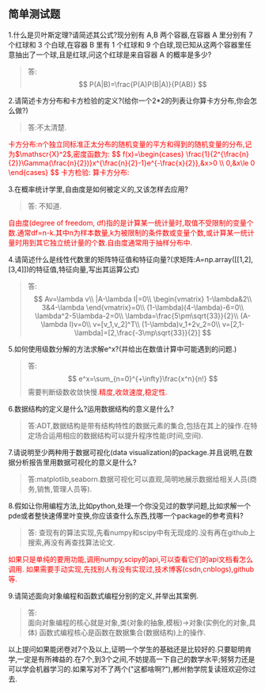 ## 简单测试题
1.什么是贝叶斯定理?请简述其公式?现分别有 A,B 两个容器,在容器 A 里分别有 7 个红球和 3 个白球,在容器 B 里有 1 个红球和 9 个白球,现已知从这两个容器里任意抽出了一个球,且是红球,问这个红球是来自容器 A 的概率是多少?  
>答:
$$
    P(A|B)=\frac{P(A)P(B|A)}{P(AB)}
$$

2.请简述卡方分布和卡方检验的定义?(给你一个2*2的列表让你算卡方分布,你会怎么做?)  
>答:不太清楚.  
<font color="red">
卡方分布:n个独立同标准正太分布的随机变量的平方和得到的随机变量的分布,记为$\mathscr{X}^2$,密度函数为:
$$
    f(x)=\begin{cases}
        \frac{1}{2^{\frac{n}{2}}\Gamma(\frac{n}{2})}x^{\frac{n}{2}-1}e^{-\frac{x}{2}},&x>0 \\
        0,&x\le 0
    \end{cases}
$$
卡方检验:
算卡方分布:
</font>

3.在概率统计学里,自由度是如何被定义的,又该怎样去应用?  
>答: 不知道.
<font color="red">
自由度(degree of freedom, df)指的是计算某一统计量时,取值不受限制的变量个数.通常df=n-k.其中n为样本数量,k为被限制的条件数或变量个数,或计算某一统计量时用到其它独立统计量的个数.自由度通常用于抽样分布中.
</font>

4.请简述什么是线性代数里的矩阵特征值和特征向量?(求矩阵:A=np.array(\[[1,2],[3,4]])的特征值,特征向量,写出其运算公式)  
>答:
$$
    Av=\lambda v\\
    |A-\lambda I|=0\\
    \begin{vmatrix}
        1-\lambda&2\\
        3&4-\lambda
    \end{vmatrix}=0\\
    (1-\lambda)(4-\lambda)-6=0\\
    \lambda^2-5\lambda-2=0\\
    \lambda=\frac{5\pm\sqrt{33}}{2}\\
    (A-\lambda I)v=0\\
    v=[v_1,v_2]^T\\
    (1-\lambda)v_1+2v_2=0\\
    v=[2,1-\lambda]=[2,\frac{-3\mp\sqrt{33}}{2}]
$$

5.如何使用级数分解的方法求解e^x?(并给出在数值计算中可能遇到的问题.)  
>答:
$$
    e^x=\sum_{n=0}^{+\infty}\frac{x^n}{n!}
$$
需要判断级数收敛快慢.<font color="red">精度,收敛速度,稳定性.</font>

6.数据结构的定义是什么?运用数据结构的意义是什么?  
>答:ADT,数据结构是带有结构特性的数据元素的集合,包括在其上的操作.在特定场合运用相应的数据结构可以提升程序性能(时间,空间).

7.请说明至少两种用于数据可视化(data visualization)的package.并且说明,在数据分析报告里用数据可视化的意义是什么?  
>答:matplotlib,seaborn.数据可视化可以直观,简明地展示数据给相关人员(商务,销售,管理人员等).

8.假如让你用编程方法,比如python,处理一个你没见过的数学问题,比如求解一个pde或者整快速傅里叶变换,你应该查什么东西,找哪一个package的参考资料?  
>答: 查现有的算法实现,先看numpy和scipy中有无现成的.没有再在github上搜索,再没有再查找算法论文.  
<font color="red">
如果只是单纯的要用功能,调用numpy,scipy的api,可以查看它们的api文档看怎么调用.  
如果需要手动实现,先找别人有没有实现过,技术博客(csdn,cnblogs),github等.
</font>

9.请简述面向对象编程和函数式编程分别的定义,并举出其案例.  
>答:  
面向对象编程的核心就是对象,类(对象的抽象,模板)->对象(实例化的对象,具体)
函数式编程核心是函数在数据集合(数据结构)上的操作.

以上提问如果能闭卷对7个及以上,证明一个学生的基础还是比较好的.只要聪明肯学,一定是有所裨益的.在7个,到3个之间,不妨提高一下自己的数学水平;努努力还是可以学会机器学习的.如果写对不了两个("这都啥啊?"),郴州勃学院复读班欢迎你过去.


